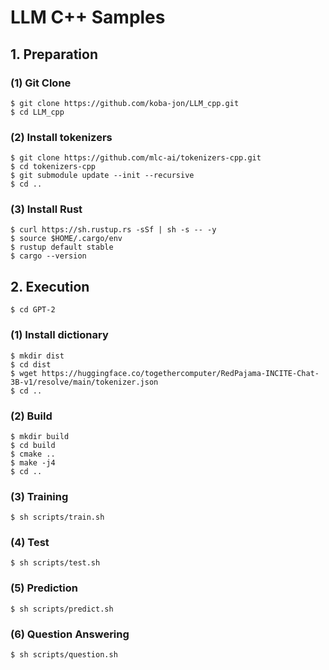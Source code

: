 # LLM C++ Samples

## 1. Preparation

### (1) Git Clone
```
$ git clone https://github.com/koba-jon/LLM_cpp.git
$ cd LLM_cpp
```

### (2) Install tokenizers
```
$ git clone https://github.com/mlc-ai/tokenizers-cpp.git
$ cd tokenizers-cpp
$ git submodule update --init --recursive
$ cd ..
```

### (3) Install Rust
```
$ curl https://sh.rustup.rs -sSf | sh -s -- -y
$ source $HOME/.cargo/env
$ rustup default stable
$ cargo --version
```

## 2. Execution

```
$ cd GPT-2
```
### (1) Install dictionary
```
$ mkdir dist
$ cd dist
$ wget https://huggingface.co/togethercomputer/RedPajama-INCITE-Chat-3B-v1/resolve/main/tokenizer.json
$ cd ..
```

### (2) Build
```
$ mkdir build
$ cd build
$ cmake ..
$ make -j4
$ cd ..
```

### (3) Training
```
$ sh scripts/train.sh
```

### (4) Test
```
$ sh scripts/test.sh
```

### (5) Prediction
```
$ sh scripts/predict.sh
```

### (6) Question Answering
```
$ sh scripts/question.sh
```
